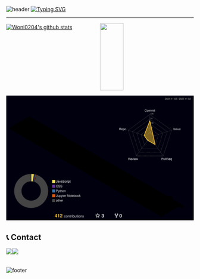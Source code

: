 ![header](https://capsule-render.vercel.app/api?type=waving&color=6A5ACD&text=&animation=twinkling&height=80)
[![Typing SVG](https://readme-typing-svg.demolab.com?font=Alkatra&weight=500&size=45&duration=3500&pause=3&color=D8BFD8FF&center=false&vCenter=false&multiline=true&repeat=true&width=1000&height=100&lines=Welcome+to+Woni's+Github!👋)]()

-------

<div style="display: flex;">
    <a href="https://github.com/Woni0204" style="flex: 1;">
        <img align="center" style="width: 49%; height: 180px;" src="https://github-readme-stats.vercel.app/api?username=Woni0204&theme=ambient_gradient&show_icons=true" alt="Woni0204's github stats" />
    </a>
    <a href="https://github.com/Woni0204" style="flex: 1;">
        <img align="center" style="width: 50%; height: 180px;" src="https://github-readme-stats.vercel.app/api/top-langs/?username=Woni0204&layout=compact&theme=ambient_gradient&hide_border=true" />
    </a>
</div>

![](./profile-3d-contrib/profile-night-rainbow.svg)

<div align="left">
 
## 📞 Contact
<div style="display:flex; flex-direction:row;">
    <a href="mailto:jeongwonlee0204@gmail.com">
        <img src="https://img.shields.io/badge/Gmail-EA4335?style=for-the-badge&logo=Gmail&logoColor=white"> 
    </a>
    <a href="https://www.instagram.com/2jeong_1e">
        <img src="https://img.shields.io/badge/Instagram-E4405F?style=for-the-badge&logo=Instagram&logoColor=white"> 
    </a>

</div><br>

![footer](https://capsule-render.vercel.app/api?type=waving&color=6A5ACD&section=footer&text=&animation=twinkling&height=80)

<!--
**Woni0204/Woni0204** is a ✨ _special_ ✨ repository because its `README.md` (this file) appears on your GitHub profile.

Here are some ideas to get you started:

- 🔭 I’m currently working on ...
- 🌱 I’m currently learning ...
- 👯 I’m looking to collaborate on ...
- 🤔 I’m looking for help with ...
- 💬 Ask me about ...
- 📫 How to reach me: ...
- 😄 Pronouns: ...
- ⚡ Fun fact: ...
-->
